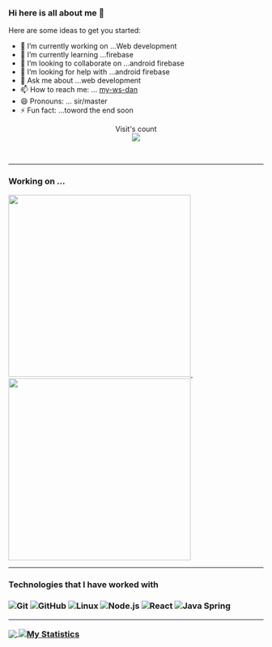 ### Hi here is all about me  👋


Here are some ideas to get you started:

- 🔭 I’m currently working on ...Web development
- 🌱 I’m currently learning ...firebase
- 👯 I’m looking to collaborate on ...android firebase
- 🤔 I’m looking for help with ...android firebase
- 💬 Ask me about ...web development
- 📫 How to reach me: ... [my-ws-dan](https://my-ws-dan.herokuapp.com/Home.html)
- 😄 Pronouns: ... sir/master
- ⚡ Fun fact: ...toword the end soon


<p align="center"> 
  Visit's count<br>
  <img src="https://profile-counter.glitch.me/danielkirwa/count.svg" />
</p>
<br>

<hr>

<h3 align="left"> Working on ...</h3>

<a href="https://github.com/danielkirwa/KibabiiHostels"> <img src="https://github-readme-stats.vercel.app/api/pin/?username=danielkirwa&repo=KibabiiHostels" width=360> </a> &nbsp; &nbsp; &nbsp; <a href="https://github.com/danielkirwa/COVID-19KENYA"> <img src="https://github-readme-stats.vercel.app/api/pin/?username=danielkirwa&repo=COVID-19KENYA" width=360> </a>

<hr>
<h3>Technologies that I have worked with<h3>

![Git](https://img.shields.io/badge/-Git-000000?style=flat&logo=git&logoColor=F05032)
![GitHub](https://img.shields.io/badge/-GitHub-000000?style=flat&logo=github&logoColor=FFFFFF)
![Linux](https://img.shields.io/badge/-Linux-000000?style=flat&logo=linux&logoColor=FCC624)
![Node.js](https://img.shields.io/badge/-Node.js-000000?style=flat&logo=node.js&logoColor=339933)
![React](https://img.shields.io/badge/-React-000000?style=flat&logo=React&logoColor=61DAFB)
![Java Spring](https://img.shields.io/badge/-Spring-000000?style=flat&logo=spring&logoColor=6DB33F)

<hr>
<a href="https://github.com/danielkirwa/danielkirwa">
  <img align="center" src="https://github-readme-stats.vercel.app/api/top-langs/?username=danielkirwa&title_color=ffffff&text_color=c9cacc&icon_color=2bbc8a&bg_color=1d1f21" />
</a>
<a href="https://github.com/danielkirwa/danielkirwa">
  <img align="center" src="https://github-readme-stats.vercel.app/api?username=danielkirwa&show_icons=true&line_height=27&count_private=true&title_color=ffffff&text_color=c9cacc&icon_color=2bbc8a&bg_color=1d1f21" alt="My Statistics" />
</a>
